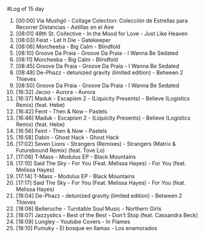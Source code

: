 #Log of 15 day

1. [00:00] Vía Mushgó - Collage Colection: Colección de Estrellas para Recorrer Distancias - Astillas en el Aire
1. [08:01] 48th St. Collective - In the Mood for Love - Just Like Heaven
1. [08:03] Feist - Let It Die - Gatekeeper
1. [08:06] Morcheeba - Big Calm - Blindfold
1. [08:10] Groove Da Praia - Groove Da Praia - I Wanna Be Sedated
1. [08:11] Morcheeba - Big Calm - Blindfold
1. [08:45] Groove Da Praia - Groove Da Praia - I Wanna Be Sedated
1. [08:48] De-Phazz - detunized gravity (limited edition) - Between 2 Thieves
1. [08:50] Groove Da Praia - Groove Da Praia - I Wanna Be Sedated
1. [16:32] Jacoo - Aurora - Aurora
1. [16:37] Maduk - Escapism 2 - (Liquicity Presents) - Believe (Logistics Remix) (feat. Hebe)
1. [16:42] Feint - Then & Now - Pastels
1. [16:46] Maduk - Escapism 2 - (Liquicity Presents) - Believe (Logistics Remix) (feat. Hebe)
1. [16:56] Feint - Then & Now - Pastels
1. [16:58] Dabin - Ghost Hack - Ghost Hack
1. [17:02] Seven Lions - Strangers (Remixes) - Strangers (Matrix & Futurebound Remix) (feat. Tove Lo)
1. [17:06] T-Mass - Modulus EP - Black Mountains
1. [17:10] Said The Sky - For You (Feat. Melissa Hayes) - For You (feat. Melissa Hayes)
1. [17:14] T-Mass - Modulus EP - Black Mountains
1. [17:17] Said The Sky - For You (Feat. Melissa Hayes) - For You (feat. Melissa Hayes)
1. [18:04] De-Phazz - detunized gravity (limited edition) - Between 2 Thieves
1. [18:06] Belleruche - Turntable Soul Music - Northern Girls
1. [18:07] Jazzystics - Best of the Best - Don't Stop (feat. Cassandra Beck)
1. [18:09] Lungley - Youtube Covers - In Flames
1. [18:10] Pumuky - El bosque en llamas - Los enamorados
